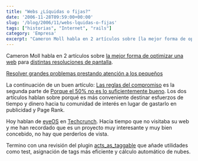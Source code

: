 ```yaml
---
title: "Webs ¿Líquidas o fijas?"
date: '2006-11-28T09:59:00+00:00'
slug: '/blog/2006/11/webs-lquidas-o-fijas'
tags: ["historias", "Internet", "rails"]
category: 'Empresa'
excerpt: "Cameron Moll habla en 2 artículos sobre [la mejor forma de optimizar una web]( para [distintas resoluciones de pantalla]("
---
```

Cameron Moll habla en 2 artículos sobre [la mejor forma de optimizar una web](http://www.cameronmoll.com/archives/001224.html) para [distintas resoluciones de pantalla](http://www.cameronmoll.com/archives/001220.html).

[Resolver grandes problemas prestando atención a los pequeños](http://www.37signals.com/svn/posts/127-solving-big-problems-by-paying-attention-to-small-things)

La continuación de un buen artículo: [Las reglas del compromiso](http://www.thinkvitamin.com/features/webapps/the-rules-of-engagement) es la segunda parte de [Porque el 50% no es lo suficientemente bueno](http://www.thinkvitamin.com/features/biz/why-50-isnt-good-enough). Los dos artículos hablan sobre porqué es más conveniente destinar esfuerzos de tiempo y dinero hacia tu comunidad de interés en lugar de gastarlo en publicidad y Page Rank.

Hoy hablan de [eyeOS](http://www.eyeos.info/) en [Techcrunch](http://www.techcrunch.com/2006/11/27/eyeos-open-source-webos-for-the-masses/). Hacía tiempo que no visitaba su web y me han recordado que es un proyecto muy interesante y muy bien concebido, no hay que perderlos de vista.

Termino con una revisión del plugin [acts\_as\_taggable](http://www.agilewebdevelopment.com/plugins/acts_as_taggable_on_steroids) que añade utilidades como test, asignación de tags más eficiente y cálculo automático de nubes.

